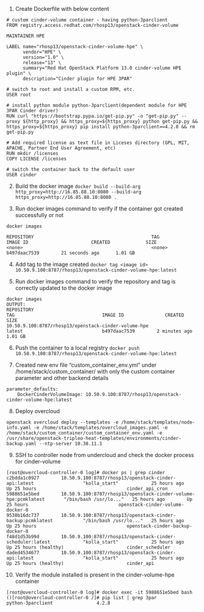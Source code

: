 1.	Create Dockerfile with below content
```
# custom cinder-volume container - having python-3parclient
FROM registry.access.redhat.com/rhosp13/openstack-cinder-volume

MAINTAINER HPE

LABEL name="rhosp13/openstack-cinder-volume-hpe" \
      vendor="HPE" \
      version="1.0" \
      release="13" \
      summary="Red Hat OpenStack Platform 13.0 cinder-volume HPE plugin" \
      description="Cinder plugin for HPE 3PAR"

# switch to root and install a custom RPM, etc.
USER root

# install python module python-3parclient(dependent module for HPE 3PAR Cinder driver)
RUN curl "https://bootstrap.pypa.io/get-pip.py" -o "get-pip.py" --proxy ${http_proxy} && https_proxy=${https_proxy} python get-pip.py && https_proxy=${https_proxy} pip install python-3parclient==4.2.8 && rm get-pip.py

# Add required license as text file in Liceses directory (GPL, MIT, APACHE, Partner End User Agreement, etc)
RUN mkdir /licenses
COPY LICENSE /licenses

# switch the container back to the default user
USER cinder

```

2.	Build the docker image
```docker build --build-arg http_proxy=http://16.85.88.10:8080 --build-arg https_proxy=http://16.85.88.10:8080 .```

3.	Run docker images command to verify if the container got created successfully or not
```
docker images

REPOSITORY                                           TAG                 IMAGE ID                       CREATED             SIZE
<none>                                               <none>              b497daac7539        21 seconds ago      1.01 GB
```

4.	Add tag to the image created
```docker tag <image id> 10.50.9.100:8787/rhosp13/openstack-cinder-volume-hpe:latest```

5.	Run docker images command to verify the repository and tag is correctly updated to the docker image
```
docker images
OUTPUT:
REPOSITORY                                                                                                            TAG                                IMAGE ID               CREATED                    SIZE
10.50.9.100:8787/rhosp13/openstack-cinder-volume-hpe                      latest                             b497daac7539        2 minutes ago       1.01 GB
```

6.	Push the container to a local registry
```docker push 10.50.9.100:8787/rhosp13/openstack-cinder-volume-hpe:latest```

7.	Created new env file “custom_container_env.yml” under /home/stack/custom_container/ with only the custom container parameter and other backend details
```
parameter_defaults:
    DockerCinderVolumeImage: 10.50.9.100:8787/rhosp13/openstack-cinder-volume-hpe:latest
```

8.	Deploy overcloud
```
openstack overcloud deploy --templates -e /home/stack/templates/node-info.yaml -e /home/stack/templates/overcloud_images.yaml -e /home/stack/custom_container/custom_container_env.yaml -e /usr/share/openstack-tripleo-heat-templates/environments/cinder-backup.yaml --ntp-server 10.38.11.1
```

9.	SSH to controller node from undercloud and check the docker process for cinder-volume
```
[root@overcloud-controller-0 log]# docker ps | grep cinder
c2bdda1c0927        10.50.9.100:8787/rhosp13/openstack-cinder-api:latest                  "kolla_start"            25 hours ago        Up 25 hours                                 cinder_api_cron
5988651e5bed        10.50.9.100:8787/rhosp13/openstack-cinder-volume-hpe:pcmklatest       "/bin/bash /usr/lo..."   25 hours ago        Up 25 hours                                 openstack-cinder-volume-docker-0
9538b16dc737        10.50.9.100:8787/rhosp13/openstack-cinder-backup:pcmklatest           "/bin/bash /usr/lo..."   25 hours ago        Up 25 hours                                 openstack-cinder-backup-docker-0
f48d1d53b99d        10.50.9.100:8787/rhosp13/openstack-cinder-scheduler:latest            "kolla_start"            25 hours ago        Up 25 hours (healthy)                       cinder_scheduler
daded4534677        10.50.9.100:8787/rhosp13/openstack-cinder-api:latest                  "kolla_start"            25 hours ago        Up 25 hours (healthy)                       cinder_api
```

10.	Verify the module installed is present in the cinder-volume-hpe container
```
[root@overcloud-controller-0 log]# docker exec -it 5988651e5bed bash
()[root@overcloud-controller-0 /]# pip list | grep 3par
python-3parclient                4.2.8
```
